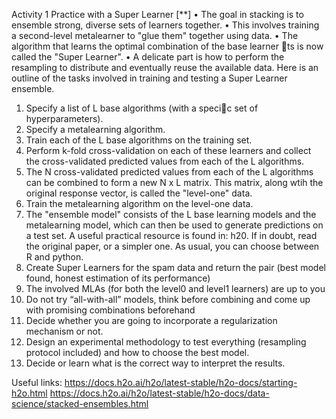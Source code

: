 Activity 1 Practice with a Super Learner [**]
• The goal in stacking is to ensemble strong, diverse sets of learners together.
• This involves training a second-level metalearner to "glue them" together using data.
• The algorithm that learns the optimal combination of the base learner ts is now called
the "Super Learner".
• A delicate part is how to perform the resampling to distribute and eventually reuse the
available data.
Here is an outline of the tasks involved in training and testing a Super Learner ensemble.
1. Specify a list of L base algorithms (with a specic set of hyperparameters).
2. Specify a metalearning algorithm.
3. Train each of the L base algorithms on the training set.
4. Perform k-fold cross-validation on each of these learners and collect the cross-validated
predicted values from each of the L algorithms.
5. The N cross-validated predicted values from each of the L algorithms can be combined
to form a new N x L matrix. This matrix, along wtih the original response vector, is
called the "level-one" data.
6. Train the metalearning algorithm on the level-one data.
7. The "ensemble model" consists of the L base learning models and the metalearning
model, which can then be used to generate predictions on a test set.
A useful practical resource is found in: h20. If in doubt, read the original paper, or a simpler
one. As usual, you can choose between R and python.
1. Create Super Learners for the spam data and return the pair (best model found, honest
estimation of its performance)
2. The involved MLAs (for both the level0 and level1 learners) are up to you
3. Do not try “all-with-all” models, think before combining and come up with promising
combinations beforehand
4. Decide whether you are going to incorporate a regularization mechanism or not.
5. Design an experimental methodology to test everything (resampling protocol included)
and how to choose the best model.
6. Decide or learn what is the correct way to interpret the results.


Useful links:
https://docs.h2o.ai/h2o/latest-stable/h2o-docs/starting-h2o.html
https://docs.h2o.ai/h2o/latest-stable/h2o-docs/data-science/stacked-ensembles.html
